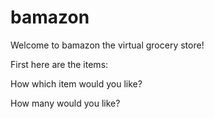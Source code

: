 # bamazon
Welcome to bamazon the virtual grocery store!

First here are the items:


How which item would you like?

How many would you like?

